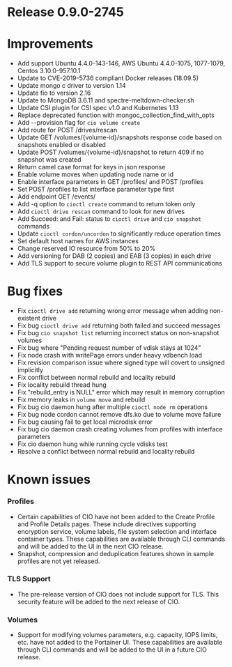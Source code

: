 # Release 0.9.0-2745

# Improvements 
- Add support Ubuntu 4.4.0-143-146, AWS Ubuntu 4.4.0-1075, 1077-1079, Centos 3.10.0-957.10.1
- Update to CVE-2019-5736 compliant Docker releases (18.09.5)
- Update mongo c driver to version 1.14
- Update fio to version 2.16
- Update to MongoDB 3.6.11 and spectre-meltdown-checker.sh
- Update CSI plugin for CSI spec v1.0 and Kubernetes 1.13
- Replace deprecated function with mongoc_collection_find_with_opts
- Add --provision flag for `cio volume create`
- Add route for POST /drives/rescan
- Update GET /volumes/{volume-id}/snapshots response code based on snapshots enabled or disabled
- Update POST /volumes/{volume-id}/snapshot to return 409 if no snapshot was created
- Return camel case format for keys in json response
- Enable volume moves when updating node name or id
- Enable interface parameters in GET /profiles/<profile name> and POST /profiles
- Set POST /profiles to list interface parameter type first
- Add endpoint GET /events/<number>
- Add -q option to `cioctl create` command to return token only
- Add `cioctl drive rescan` command to look for new drives
- Add Succeed: and Fail: status to `cioctl drive` and `cio snapshot` commands
- Update `cioctl cordon/uncordon` to significantly reduce operation times
- Set default host names for AWS instances
- Change reserved IO resource from 50% to 20%
- Add versioning for DAB (2 copies) and EAB (3 copies) in each drive
- Add TLS support to secure volume plugin to REST API communications

# Bug fixes 
- Fix `cioctl drive add` returning wrong error message when adding non-existent drive
- Fix bug `cioctl drive add` returning both failed and succeed messages
- Fix bug `cio snapshot list` returning incorrect status on non-snapshot volumes
- Fix bug where "Pending request number of vdisk stays at 1024"
- Fix node crash with writePage errors under heavy vdbench load
- Fix revision comparison issue where signed type will covert to unsigned implicitly
- Fix conflict between normal rebuild and locality rebuild
- Fix locality rebuild thread hung
- Fix "rebuild_entry is NULL" error which may result in memory corruption
- Fix memory leaks in `volume move` and rebuild
- Fix bug cio daemon hung after multiple `cioctl node rm` operations
- Fix bug node cordon cannot remove dfs.ko due to volume move failure
- Fix bug causing fail to get local microdisk error
- Fix bug cio daemon crash creating volumes from profiles with interface parameters
- Fix cio daemon hung while running cycle vdisks test
- Resolve a conflict between normal rebuild and locality rebuild

# Known issues 
### Profiles 
- Certain capabilities of CIO have not been added to the Create Profile and Profile Details pages. These include directives supporting encryption service, 
volume labels, file system selection and interface container types. These capabilities are available 
through CLI commands and will be added to the UI in the next CIO release. 
- Snapshot, compression and deduplication features shown in sample profiles are not yet released. 
### TLS Support 
- The pre-release version of CIO does not include support for TLS. This security feature will be added to the next 
release of CIO. 
### Volumes 
- Support for modifying volumes parameters, e.g. capacity, IOPS limits, etc. have not added to the Portainer UI. These capabilities are available through CLI commands and will be 
added to the UI in a future CIO release.
